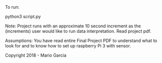 To run:

   python3 script.py

Note: Project runs with an approximate 10 second increment as the (increments) user would like to run data interpretation.  Read project pdf.

Assumptions: You have read entire Final Project PDF to understand what to look for and to know how to set up raspberry Pi 3 with sensor.

Copyright 2018 - Mario Garcia